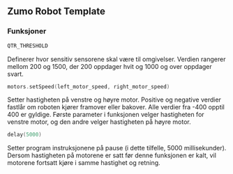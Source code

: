 ## Zumo Robot Template

### Funksjoner

```c
QTR_THRESHOLD
```

Definerer hvor sensitiv sensorene skal være til omgivelser. Verdien rangerer mellom 200 og 1500, der 200 oppdager
hvit og 1000 og over oppdager svart.

```c
motors.setSpeed(left_motor_speed, right_motor_speed)
```

Setter hastigheten på venstre og høyre motor. Positive og negative verdier fastlår om roboten kjører framover eller 
bakover. Alle verdier fra -400 opptil 400 er gyldige. Første parameter i funksjonen velger hastigheten for venstre 
motor, og den andre velger hastigheten på høyre motor.

```c
delay(5000)
```

Setter program instruksjonene på pause (i dette tilfelle, 5000 millisekunder). Dersom hastigheten på motorene er satt 
før denne funksjonen er kalt, vil motorene fortsatt kjøre i samme hastighet og retning.
